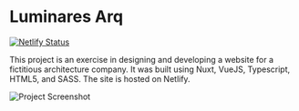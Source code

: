 # Luminares Arq

[![Netlify Status](https://api.netlify.com/api/v1/badges/a8039d0f-96c7-4279-93f3-37aff053b34d/deploy-status)](https://app.netlify.com/sites/luminares-arq/deploys)

This project is an exercise in designing and developing a website for a fictitious architecture company. It was built using Nuxt, VueJS, Typescript, HTML5, and SASS. The site is hosted on Netlify.

![Project Screenshot]("https://raw.githubusercontent.com/ralacerda/luminares/main/project_screenshot.png")
